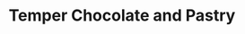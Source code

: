 ---
title: "Temper Chocolate and Pastry"
url: /west-vancouver/temper-chocolate-and-pastry/
shop: Schokolade
---